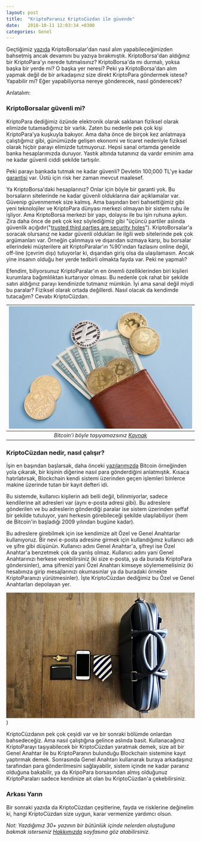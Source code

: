 ```yaml
---
layout: post
title:  "KriptoParanız KriptoCüzdan ile güvende"
date:   2018-10-11 12:03:34 +0300
categories: Genel
---
```




Geçtiğimiz [yazıda](https://ademimerkezi.com/genel/2018/10/04/kriptoborsalarda-nasil-islem-yaparim.html) KriptoBorsalar'dan nasıl alım yapabileceğimizden bahsetmiş ancak devamını bu yazıya bırakmıştık. KriptoBorsa'dan aldığınız bir KriptoPara'yı nerede tutmalısınız? KriptoBorsa'da mı durmalı, yoksa başka bir yerde mi? O başka yer neresi? Peki ya KriptoBorsa'dan alım yapmak değil de bir arkadaşınız size direkt KriptoPara göndermek istese? Yapabilir mi? Eğer yapabiliyorsa nereye gönderecek, nasıl gönderecek?

Anlatalım: 

### KriptoBorsalar güvenli mi?

KriptoPara dediğimiz özünde elektronik olarak saklanan fiziksel olarak elimizde tutamadığımız bir varlık. Zaten bu nedenle pek çok kişi KriptoPara'ya kuşkuyla bakıyor. Ama daha önce de birçok kez anlatmaya çalıştığımız gibi, günümüzde gelişen ekonomi ve ticaret nedeniyle fiziksel olarak hiçbir parayı elimizde tutmuyoruz. Hepsi sanal ortamda genelde banka hesaplarımızda duruyor. Yastık altında tutanınız da vardır eminim ama ne kadar güvenli ciddi şekilde tartışılır. 

Peki parayı bankada tutmak ne kadar güvenli? Devletin 100,000 TL'ye kadar [garantisi](https://www.tmsf.org.tr/tr/Tmsf/Mevduat/mevduat.sss) var. Üstü için risk her zaman mevcut maalesef.  

Ya KriptoBorsa'daki hesaplarınız? Onlar için böyle bir garanti yok. Bu borsaların sitelerinde ne kadar güvenli olduklarına dair açıklamalar var. Güvenip güvenmemek size kalmış. Ama başından beri bahsettiğimiz gibi yeni teknolojiler ve KriptoPara dünyası merkezi olmayan bir sistem ruhu ile işliyor. Ama KriptoBorsa merkezi bir yapı, dolayısı ile bu işin ruhuna aykırı. Zira daha önce de pek çok kez söylediğimiz gibi "üçüncü partiler aslında güvenlik açığıdır("[trusted third parties are security holes](https://nakamotoinstitute.org/trusted-third-parties/)"). KriptoBorsalar'a soracak olursanız ne kadar güvenli oldukları ile ilgili web sitelerinde pek çok argümanları var. Örneğin çalınmaya ve dışarıdan sızmaya karşı, bu borsalar ellerindeki müşterilere ait KriptoParalar'ın %90'ından fazlasını online değil, off-line (çevrim dışı) tutuyorlar ki, dışarıdan giriş olsa da ulaşılamasın. Ancak yine insanın olduğu her yerde tedbirli olmakta fayda var. Peki ne yapmalı? 

Efendim, biliyorsunuz KriptoParalar'ın en önemli özelliklerinden biri kişileri kurumlara bağımlılıktan kurtarıyor olması.  Bu nedenle çok rahat bir şekilde satın aldığınız parayı kendinizde tutmanız mümkün. İyi ama sanal değil miydi bu paralar? Fiziksel olarak ortada değillerdi. Nasıl olacak da kendimde tutacağım? Cevabı KriptoCüzdan. 


| ![money-getting-more-digital-640.jpg](/assets/money-getting-more-digital-640.jpg) | 
|:--:| 
| *Bitcoin'i böyle taşıyamazsınız [Kaynak](https://photos.icons8.com/money-getting-more-digital-5a7c09b78b6588000181ceb9)* | 


### KriptoCüzdan nedir, nasıl çalışır?

İşin en başından başlarsak, daha önceki [yazılarımızda](https://ademimerkezi.com/genel/2018/05/08/Peki-Blockchain-sifrelemesi-nasil-calisiyor.html) Bitcoin örneğinden yola çıkarak, bir kişinin diğerine nasıl para gönderdiğini anlatmıştık. Kısaca hatırlatırsak, Blockchain kendi sistemi üzerinden geçen işlemleri binlerce makine üzerinde tutan bir kayıt defteri idi. 

Bu sistemde, kullanıcı kişilerin adı belli değil, bilinmiyorlar, sadece kendilerine ait adresleri var (aynı e-posta adresi gibi). Bu adreslere gönderilen ve bu adreslerin gönderdiği paralar ise sistem üzerinden şeffaf bir şekilde tutuluyor, yani herkesin görebileceği şekilde ulaşılabiliyor (hem de Bitcoin'in başladığı 2009 yılından bugüne kadar). 

Bu adreslere girebilmek için ise kendimize ait Özel ve Genel Anahtarlar kullanıyoruz. Bir nevi e-posta adresine girmek için kullandığımız kullanıcı adı ve şifre gibi düşünün. Kullanıcı adını Genel Anahtar'a, şifreyi ise Özel Anahtar'a benzetmek çok da yanlış olmaz. Kullanıcı adını yani Genel Anahtarınızı herkese verebilirsiniz (ki size e-posta, ya da burada KriptoPara göndersinler), ama şifrenizi yani Özel Anahtarı kimseye söylememelisiniz (ki hesabınıza girip mesajlarınızı okumasınlar ya da buradaki örnekte KriptoParanızı yürütmesinler). İşte KriptoCüzdan dediğimiz bu Özel ve Genel Anahtarları depolayan yer. 

![wallet-key-3525149_640.jpg](/assets/wallet-key-3525149_640.jpg))


KriptoCüzdanın pek çok çeşidi var ve bir sonraki bölümde onlardan bahsedeceğiz. Ama nasıl çalıştığına gelince aslında basit. Kullanacağınız KriptoParayı taşıyabilecek bir KriptoCüzdan yaratmak demek, size ait bir Genel Anahtar ile bu KriptoParanın bulunduğu Blockchain sistemine kayıt yaptırmak demek. Sonrasında Genel Anahtarı kullanarak buraya arkadaşınız tarafından para gönderilmesini sağlayabilir, sistem içinde ne kadar paranız olduğuna bakabilir, ya da KripoPara borsasından almış olduğunuz KriptoParaları sadece kendinize ait olan bu KriptoCüzdan'a çekebilirsiniz. 

### Arkası Yarın

Bir sonraki yazıda da KriptoCüzdan çeşitlerine, fayda ve risklerine değinelim ki, hangi KriptoCüzdan size uygun, karar vermenize yardımcı olsun.  


*Not: Yazdığımız 30+ yazının bir bütünlük içinde nelerden oluştuğuna bakmak isterseniz [Hakkımızda](http://ademimerkezi.com/about/) sayfasına göz atabilirsiniz.* 
